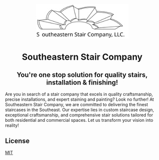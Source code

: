 <div style="text-align: center;">
  <img src="app/assets/img/logo.svg" alt="Logo" style="width: 300px;" />
  <h1>Southeastern Stair Company</h1>
  <h2>You're one stop solution for quality stairs, installation & finishing!</h2>
</div>

Are you in search of a stair company that excels in quality craftsmanship, precise installations, and expert staining and painting? Look no further! At Southeastern Stair Company, we are committed to delivering the finest staircases in the Southeast. Our expertise lies in custom staircase design, exceptional craftsmanship, and comprehensive stair solutions tailored for both residential and commercial spaces. Let us transform your vision into reality!

## License

[MIT](https://choosealicense.com/licenses/mit/)
